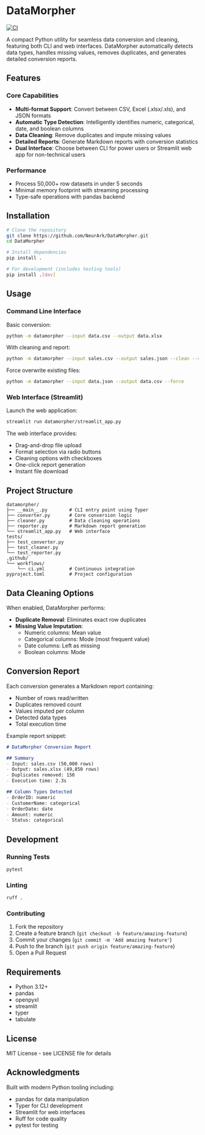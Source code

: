 # DataMorpher

[![CI](https://github.com/NeurArk/DataMorpher/actions/workflows/ci.yml/badge.svg)](https://github.com/NeurArk/DataMorpher/actions/workflows/ci.yml)

A compact Python utility for seamless data conversion and cleaning, featuring both CLI and web interfaces. DataMorpher automatically detects data types, handles missing values, removes duplicates, and generates detailed conversion reports.

## Features

### Core Capabilities
- **Multi-format Support**: Convert between CSV, Excel (.xlsx/.xls), and JSON formats
- **Automatic Type Detection**: Intelligently identifies numeric, categorical, date, and boolean columns
- **Data Cleaning**: Remove duplicates and impute missing values
- **Detailed Reports**: Generate Markdown reports with conversion statistics
- **Dual Interface**: Choose between CLI for power users or Streamlit web app for non-technical users

### Performance
- Process 50,000+ row datasets in under 5 seconds
- Minimal memory footprint with streaming processing
- Type-safe operations with pandas backend

## Installation

```bash
# Clone the repository
git clone https://github.com/NeurArk/DataMorpher.git
cd DataMorpher

# Install dependencies
pip install .

# For development (includes testing tools)
pip install .[dev]
```

## Usage

### Command Line Interface

Basic conversion:
```bash
python -m datamorpher --input data.csv --output data.xlsx
```

With cleaning and report:
```bash
python -m datamorpher --input sales.csv --output sales.json --clean --report report.md
```

Force overwrite existing files:
```bash
python -m datamorpher --input data.json --output data.csv --force
```

### Web Interface (Streamlit)

Launch the web application:
```bash
streamlit run datamorpher/streamlit_app.py
```

The web interface provides:
- Drag-and-drop file upload
- Format selection via radio buttons
- Cleaning options with checkboxes
- One-click report generation
- Instant file download

## Project Structure

```
datamorpher/
├── __main__.py        # CLI entry point using Typer
├── converter.py       # Core conversion logic
├── cleaner.py         # Data cleaning operations
├── reporter.py        # Markdown report generation
└── streamlit_app.py   # Web interface
tests/
├── test_converter.py
├── test_cleaner.py
└── test_reporter.py
.github/
└── workflows/
    └── ci.yml         # Continuous integration
pyproject.toml         # Project configuration
```

## Data Cleaning Options

When enabled, DataMorpher performs:
- **Duplicate Removal**: Eliminates exact row duplicates
- **Missing Value Imputation**:
  - Numeric columns: Mean value
  - Categorical columns: Mode (most frequent value)
  - Date columns: Left as missing
  - Boolean columns: Mode

## Conversion Report

Each conversion generates a Markdown report containing:
- Number of rows read/written
- Duplicates removed count
- Values imputed per column
- Detected data types
- Total execution time

Example report snippet:
```markdown
# DataMorpher Conversion Report

## Summary
- Input: sales.csv (50,000 rows)
- Output: sales.xlsx (49,850 rows)
- Duplicates removed: 150
- Execution time: 2.3s

## Column Types Detected
- OrderID: numeric
- CustomerName: categorical
- OrderDate: date
- Amount: numeric
- Status: categorical
```

## Development

### Running Tests
```bash
pytest
```

### Linting
```bash
ruff .
```

### Contributing
1. Fork the repository
2. Create a feature branch (`git checkout -b feature/amazing-feature`)
3. Commit your changes (`git commit -m 'Add amazing feature'`)
4. Push to the branch (`git push origin feature/amazing-feature`)
5. Open a Pull Request

## Requirements

- Python 3.12+
- pandas
- openpyxl
- streamlit
- typer
- tabulate

## License

MIT License - see LICENSE file for details

## Acknowledgments

Built with modern Python tooling including:
- pandas for data manipulation
- Typer for CLI development
- Streamlit for web interfaces
- Ruff for code quality
- pytest for testing